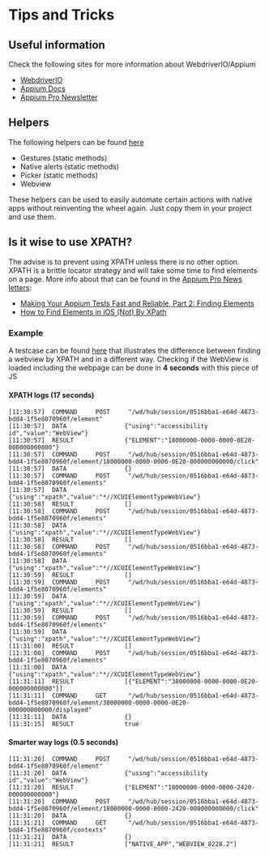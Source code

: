 # Tips and Tricks

## Useful information
Check the following sites for more information about WebdriverIO/Appium
- [WebdriverIO](http://webdriver.io)
- [Appium Docs](http://appium.io/docs/en/about-appium/intro/)
- [Appium Pro Newsletter](http://appiumpro.com)

## Helpers
The following helpers can be found [here](../tests/helpers/)

- Gestures (static methods)
- Native alerts (static methods)
- Picker (static methods)
- Webview

These helpers can be used to easily automate certain actions with native apps without reinventing the wheel again. Just copy them in your project and use them.

## Is it wise to use XPATH?
The advise is to prevent using XPATH unless there is no other option. XPATH is a brittle locator strategy and will take some time to find elements on a page.
More info about that can be found in the [Appium Pro News letters](https://appiumpro.com):
- [Making Your Appium Tests Fast and Reliable, Part 2: Finding Elements](https://appiumpro.com/editions/20)
- [How to Find Elements in iOS (Not) By XPath](https://appiumpro.com/editions/8)

### Example
A testcase can be found [here](../tests/specs/app.webview.xpath.spec.js) that illustrates the difference between finding a webview by XPATH and in a different way.
Checking if the WebView is loaded including the webpage can be done in **4 seconds** with this piece of JS

#### XPATH logs (17 seconds)

```log
[11:30:57]  COMMAND     POST     "/wd/hub/session/0516bba1-e64d-4873-bdd4-1f5e8070960f/element"
[11:30:57]  DATA                {"using":"accessibility id","value":"WebView"}
[11:30:57]  RESULT              {"ELEMENT":"18000000-0000-0000-0E20-000000000000"}
[11:30:57]  COMMAND     POST     "/wd/hub/session/0516bba1-e64d-4873-bdd4-1f5e8070960f/element/18000000-0000-0000-0E20-000000000000/click"
[11:30:57]  DATA                {}
[11:30:57]  COMMAND     POST     "/wd/hub/session/0516bba1-e64d-4873-bdd4-1f5e8070960f/elements"
[11:30:57]  DATA                {"using":"xpath","value":"*//XCUIElementTypeWebView"}
[11:30:58]  RESULT              []
[11:30:58]  COMMAND     POST     "/wd/hub/session/0516bba1-e64d-4873-bdd4-1f5e8070960f/elements"
[11:30:58]  DATA                {"using":"xpath","value":"*//XCUIElementTypeWebView"}
[11:30:58]  RESULT              []
[11:30:58]  COMMAND     POST     "/wd/hub/session/0516bba1-e64d-4873-bdd4-1f5e8070960f/elements"
[11:30:58]  DATA                {"using":"xpath","value":"*//XCUIElementTypeWebView"}
[11:30:59]  RESULT              []
[11:30:59]  COMMAND     POST     "/wd/hub/session/0516bba1-e64d-4873-bdd4-1f5e8070960f/elements"
[11:30:59]  DATA                {"using":"xpath","value":"*//XCUIElementTypeWebView"}
[11:30:59]  RESULT              []
[11:30:59]  COMMAND     POST     "/wd/hub/session/0516bba1-e64d-4873-bdd4-1f5e8070960f/elements"
[11:30:59]  DATA                {"using":"xpath","value":"*//XCUIElementTypeWebView"}
[11:31:00]  RESULT              []
[11:31:00]  COMMAND     POST     "/wd/hub/session/0516bba1-e64d-4873-bdd4-1f5e8070960f/elements"
[11:31:00]  DATA                {"using":"xpath","value":"*//XCUIElementTypeWebView"}
[11:31:11]  RESULT              [{"ELEMENT":"38000000-0000-0000-0E20-000000000000"}]
[11:31:11]  COMMAND     GET      "/wd/hub/session/0516bba1-e64d-4873-bdd4-1f5e8070960f/element/38000000-0000-0000-0E20-000000000000/displayed"
[11:31:11]  DATA                {}
[11:31:15]  RESULT              true
```

#### Smarter way logs (0.5 seconds)

```log
[11:31:20]  COMMAND     POST     "/wd/hub/session/0516bba1-e64d-4873-bdd4-1f5e8070960f/element"
[11:31:20]  DATA                {"using":"accessibility id","value":"WebView"}
[11:31:20]  RESULT              {"ELEMENT":"18000000-0000-0000-2420-000000000000"}
[11:31:20]  COMMAND     POST     "/wd/hub/session/0516bba1-e64d-4873-bdd4-1f5e8070960f/element/18000000-0000-0000-2420-000000000000/click"
[11:31:20]  DATA                {}
[11:31:21]  COMMAND     GET      "/wd/hub/session/0516bba1-e64d-4873-bdd4-1f5e8070960f/contexts"
[11:31:21]  DATA                {}
[11:31:21]  RESULT              ["NATIVE_APP","WEBVIEW_8228.2"]
```
